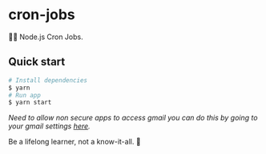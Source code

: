 # cron-jobs

🚀💤 Node.js Cron Jobs.

## Quick start

```sh
# Install dependencies
$ yarn
# Run app
$ yarn start
```

*Need to allow non secure apps to access gmail you can do this by going to your gmail settings [here](https://myaccount.google.com/lesssecureapps).*


<!-- INSPIRATIONAL_QUOTE_START -->
Be a lifelong learner, not a know-it-all.
🐶
<!-- INSPIRATIONAL_QUOTE_END -->
